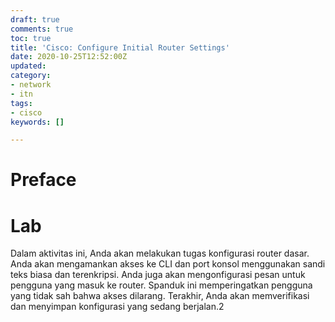 ```yaml
---
draft: true
comments: true
toc: true
title: 'Cisco: Configure Initial Router Settings'
date: 2020-10-25T12:52:00Z
updated: 
category:
- network
- itn
tags:
- cisco
keywords: []

---
```

# Preface

# Lab

Dalam aktivitas ini, Anda akan melakukan tugas konfigurasi router dasar. Anda akan mengamankan akses ke CLI dan port konsol menggunakan sandi teks biasa dan terenkripsi. Anda juga akan mengonfigurasi pesan untuk pengguna yang masuk ke router. Spanduk ini memperingatkan pengguna yang tidak sah bahwa akses dilarang. Terakhir, Anda akan memverifikasi dan menyimpan konfigurasi yang sedang berjalan.2